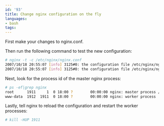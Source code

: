 ```yaml
---
id: '93'
title: Change nginx configuration on the fly
languages:
- bash
tags:
---
```

First make your changes to nginx.conf.

Then run the following command to test the new configuration:


```bash
# nginx -t -c /etc/nginx/nginx.conf 
2007/10/18 20:55:07 [info] 3125#0: the configuration file /etc/nginx/nginx.conf syntax is ok
2007/10/18 20:55:07 [info] 3125#0: the configuration file /etc/nginx/nginx.conf was tested successfully
```
    

Next, look for the process id of the master nginx process:


```bash
# ps -ef|grep nginx
root      1911     1  0 18:00 ?        00:00:00 nginx: master process /usr/sbin/nginx
www-data  1912  1911  0 18:00 ?        00:00:00 nginx: worker process
```
    

Lastly, tell nginx to reload the configuration and restart the worker processes:


```bash
# kill -HUP 1911
```
    

